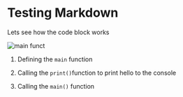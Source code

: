 # Testing Markdown

Lets see how the code block works

![main funct](../master/imgs/main-funct.png)

1. Defining the `main` function
2. Calling the `print()`function to print hello to the console

5. Calling the `main()` function